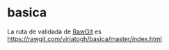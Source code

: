 # basica
La ruta de validada de [RawGit](https://rawgit.com/viriatogh/basica/master/index.html) es https://rawgit.com/viriatogh/basica/master/index.html
